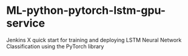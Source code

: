# ML-python-pytorch-lstm-gpu-service
Jenkins X quick start for training and deploying LSTM Neural Network Classification using the PyTorch library
